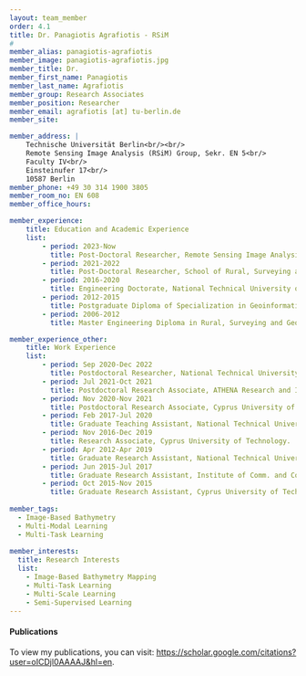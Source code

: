 ```yaml
---
layout: team_member
order: 4.1
title: Dr. Panagiotis Agrafiotis - RSiM
#
member_alias: panagiotis-agrafiotis
member_image: panagiotis-agrafiotis.jpg
member_title: Dr.
member_first_name: Panagiotis
member_last_name: Agrafiotis
member_group: Research Associates
member_position: Researcher
member_email: agrafiotis [at] tu-berlin.de
member_site:

member_address: |
    Technische Universität Berlin<br/><br/>
    Remote Sensing Image Analysis (RSiM) Group, Sekr. EN 5<br/>
    Faculty IV<br/>
    Einsteinufer 17<br/>
    10587 Berlin
member_phone: +49 30 314 1900 3805
member_room_no: EN 608
member_office_hours:

member_experience:
    title: Education and Academic Experience
    list:
        - period: 2023-Now
          title: Post-Doctoral Researcher, Remote Sensing Image Analysis Group (RSiM), TU Berlin, Berlin, Germany.
        - period: 2021-2022
          title: Post-Doctoral Researcher, School of Rural, Surveying and Geoinformatics Engineering, National Technical University of Athens, Greece.
        - period: 2016-2020
          title: Engineering Doctorate, National Technical University of Athens, Greece.
        - period: 2012-2015
          title: Postgraduate Diploma of Specialization in Geoinformatics, National Technical University of Athens, Greece.
        - period: 2006-2012
          title: Master Engineering Diploma in Rural, Surveying and Geoinformatics Engineering, National Technical University of Athens, Greece.

member_experience_other:
    title: Work Experience
    list:
        - period: Sep 2020-Dec 2022
          title: Postdoctoral Researcher, National Technical University of Athens.
        - period: Jul 2021-Oct 2021
          title: Postdoctoral Research Associate, ATHENA Research and Innovation Center.
        - period: Nov 2020-Nov 2021
          title: Postdoctoral Research Associate, Cyprus University of Technology.
        - period: Feb 2017-Jul 2020
          title: Graduate Teaching Assistant, National Technical University of Athens.
        - period: Nov 2016-Dec 2019
          title: Research Associate, Cyprus University of Technology.
        - period: Apr 2012-Apr 2019
          title: Graduate Research Assistant, National Technical University of Athens.
        - period: Jun 2015-Jul 2017
          title: Graduate Research Assistant, Institute of Comm. and Computer Systems.
        - period: Oct 2015-Nov 2015
          title: Graduate Research Assistant, Cyprus University of Technology.
          
member_tags:
  - Image-Based Bathymetry
  - Multi-Modal Learning
  - Multi-Task Learning
    
member_interests:
  title: Research Interests
  list:
    - Image-Based Bathymetry Mapping
    - Multi-Task Learning
    - Multi-Scale Learning
    - Semi-Supervised Learning
---
```


<h4 class="mt-4">Publications</h4>
  <p>To view my publications, you can visit: <a href="https://scholar.google.com/citations?user=oICDjl0AAAAJ&hl=en" target="_blank">https://scholar.google.com/citations?user=oICDjl0AAAAJ&hl=en</a>.</p>
